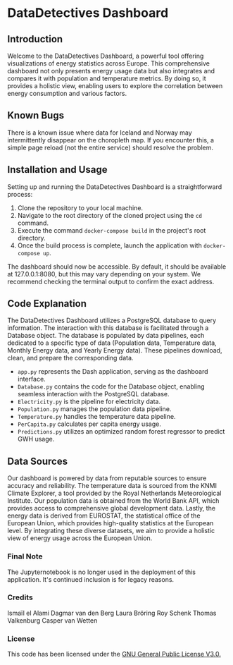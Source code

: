 # DataDetectives Dashboard

## Introduction

Welcome to the DataDetectives Dashboard, a powerful tool offering visualizations of energy statistics across Europe. This comprehensive dashboard not only presents energy usage data but also integrates and compares it with population and temperature metrics. By doing so, it provides a holistic view, enabling users to explore the correlation between energy consumption and various factors.

## Known Bugs

There is a known issue where data for Iceland and Norway may intermittently disappear on the choropleth map. If you encounter this, a simple page reload (not the entire service) should resolve the problem.

## Installation and Usage

Setting up and running the DataDetectives Dashboard is a straightforward process:

1. Clone the repository to your local machine.
2. Navigate to the root directory of the cloned project using the `cd` command.
3. Execute the command `docker-compose build` in the project's root directory.
4. Once the build process is complete, launch the application with `docker-compose up`.

The dashboard should now be accessible. By default, it should be available at 127.0.0.1:8080, but this may vary depending on your system. We recommend checking the terminal output to confirm the exact address.

## Code Explanation

The DataDetectives Dashboard utilizes a PostgreSQL database to query information. The interaction with this database is facilitated through a Database object. The database is populated by data pipelines, each dedicated to a specific type of data (Population data, Temperature data, Monthly Energy data, and Yearly Energy data). These pipelines download, clean, and prepare the corresponding data.

- `app.py` represents the Dash application, serving as the dashboard interface.
- `Database.py` contains the code for the Database object, enabling seamless interaction with the PostgreSQL database.
- `Electricity.py` is the pipeline for electricity data.
- `Population.py` manages the population data pipeline.
- `Temperature.py` handles the temperature data pipeline.
- `PerCapita.py` calculates per capita energy usage.
- `Predictions.py` utilizes an optimized random forest regressor to predict GWH usage.

## Data Sources

Our dashboard is powered by data from reputable sources to ensure accuracy and reliability.
The temperature data is sourced from the KNMI Climate Explorer, a tool provided by the Royal Netherlands Meteorological Institute. Our population data is obtained from the World Bank API, which provides access to comprehensive global development data. Lastly, the energy data is derived from EUROSTAT, the statistical office of the European Union, which provides high-quality statistics at the European level.
By integrating these diverse datasets, we aim to provide a holistic view of energy usage across the European Union.

### Final Note

The Jupyternotebook is no longer used in the deployment of this application. It's continued inclusion is for legacy reasons.

### Credits

Ismaïl el Alami
Dagmar van den Berg
Laura Bröring
Roy Schenk
Thomas Valkenburg
Casper van Wetten

### License

This code has been licensed under the [GNU General Public License V3.0.](https://choosealicense.com/licenses/gpl-3.0/)
